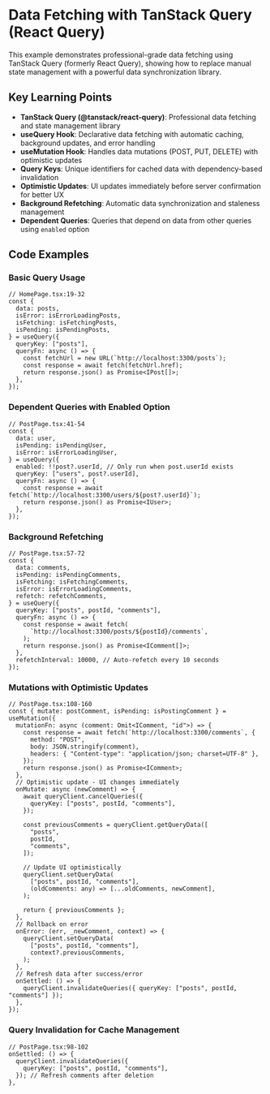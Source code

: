 # Data Fetching with TanStack Query (React Query)

This example demonstrates professional-grade data fetching using TanStack Query (formerly React Query), showing how to replace manual state management with a powerful data synchronization library.

## Key Learning Points

- **TanStack Query (@tanstack/react-query)**: Professional data fetching and state management library
- **useQuery Hook**: Declarative data fetching with automatic caching, background updates, and error handling
- **useMutation Hook**: Handles data mutations (POST, PUT, DELETE) with optimistic updates
- **Query Keys**: Unique identifiers for cached data with dependency-based invalidation
- **Optimistic Updates**: UI updates immediately before server confirmation for better UX
- **Background Refetching**: Automatic data synchronization and staleness management
- **Dependent Queries**: Queries that depend on data from other queries using `enabled` option

## Code Examples

### Basic Query Usage

```tsx
// HomePage.tsx:19-32
const {
  data: posts,
  isError: isErrorLoadingPosts,
  isFetching: isFetchingPosts,
  isPending: isPendingPosts,
} = useQuery({
  queryKey: ["posts"],
  queryFn: async () => {
    const fetchUrl = new URL(`http://localhost:3300/posts`);
    const response = await fetch(fetchUrl.href);
    return response.json() as Promise<IPost[]>;
  },
});
```

### Dependent Queries with Enabled Option

```tsx
// PostPage.tsx:41-54
const {
  data: user,
  isPending: isPendingUser,
  isError: isErrorLoadingUser,
} = useQuery({
  enabled: !!post?.userId, // Only run when post.userId exists
  queryKey: ["users", post?.userId],
  queryFn: async () => {
    const response = await fetch(`http://localhost:3300/users/${post?.userId}`);
    return response.json() as Promise<IUser>;
  },
});
```

### Background Refetching

```tsx
// PostPage.tsx:57-72
const {
  data: comments,
  isPending: isPendingComments,
  isFetching: isFetchingComments,
  isError: isErrorLoadingComments,
  refetch: refetchComments,
} = useQuery({
  queryKey: ["posts", postId, "comments"],
  queryFn: async () => {
    const response = await fetch(
      `http://localhost:3300/posts/${postId}/comments`,
    );
    return response.json() as Promise<IComment[]>;
  },
  refetchInterval: 10000, // Auto-refetch every 10 seconds
});
```

### Mutations with Optimistic Updates

```tsx
// PostPage.tsx:108-160
const { mutate: postComment, isPending: isPostingComment } = useMutation({
  mutationFn: async (comment: Omit<IComment, "id">) => {
    const response = await fetch(`http://localhost:3300/comments`, {
      method: "POST",
      body: JSON.stringify(comment),
      headers: { "Content-type": "application/json; charset=UTF-8" },
    });
    return response.json() as Promise<IComment>;
  },
  // Optimistic update - UI changes immediately
  onMutate: async (newComment) => {
    await queryClient.cancelQueries({
      queryKey: ["posts", postId, "comments"],
    });

    const previousComments = queryClient.getQueryData([
      "posts",
      postId,
      "comments",
    ]);

    // Update UI optimistically
    queryClient.setQueryData(
      ["posts", postId, "comments"],
      (oldComments: any) => [...oldComments, newComment],
    );

    return { previousComments };
  },
  // Rollback on error
  onError: (err, _newComment, context) => {
    queryClient.setQueryData(
      ["posts", postId, "comments"],
      context?.previousComments,
    );
  },
  // Refresh data after success/error
  onSettled: () => {
    queryClient.invalidateQueries({ queryKey: ["posts", postId, "comments"] });
  },
});
```

### Query Invalidation for Cache Management

```tsx
// PostPage.tsx:98-102
onSettled: () => {
  queryClient.invalidateQueries({
    queryKey: ["posts", postId, "comments"],
  }); // Refresh comments after deletion
},
```
